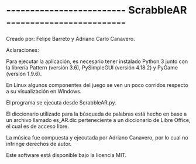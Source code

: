 
# ------------------------- ScrabbleAR -------------------------

Creado por: Felipe Barreto y Adriano Carlo Canavero.

Aclaraciones:

Para ejecutar la aplicación, es necesario tener instalado
Python 3 junto con la librería Pattern (versión 3.6), PySimpleGUI (versión 4.18.2) y PyGame (versión 1.9.6).

En Linux algunos componentes del juego se ven un poco corridos respecto a su visualización en Windows.

El programa se ejecuta desde ScrabbleAR.py.

El diccionario utilizado para la búsqueda de palabras está hecho en base a un archivo llamado es_AR.dic 
perteneciente a un diccionario de Libre Office, el cual es de acceso libre.

La música fue compuesta y ejecutada por Adriano Canavero, por lo cual no infringe derechos de autor.

Este software está disponible bajo la licencia MIT.
